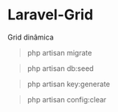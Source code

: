 # Laravel-Grid
Grid dinâmica
> php artisan migrate

> php artisan db:seed

> php artisan key:generate

> php artisan config:clear
